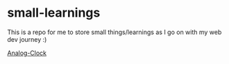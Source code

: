 # small-learnings
This is a repo for me to store small things/learnings as I go on with my web dev journey :)

[Analog-Clock](./Clock/index.html)
